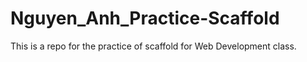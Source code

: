 # Nguyen_Anh_Practice-Scaffold
This is a repo for the practice of scaffold for Web Development class.
